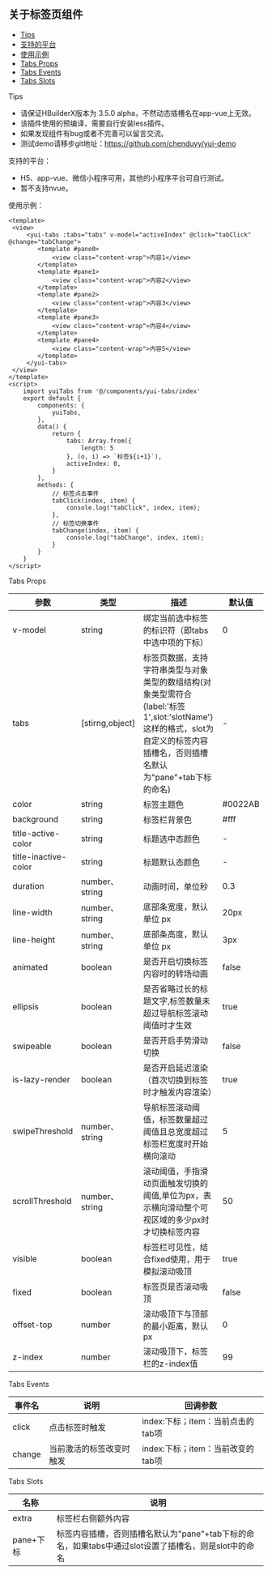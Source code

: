 ## 关于标签页组件

+ [Tips](#tips)
+ [支持的平台](#supportPlatform)
+ [使用示例](#useExamples)
+ [Tabs Props](#tabsProps)
+ [Tabs Events](#tabsEvents)
+ [Tabs Slots](#tabsSlots)


<div id="tips">Tips</div>

+ 请保证HBuilderX版本为 3.5.0 alpha，不然动态插槽名在app-vue上无效。
+ 该插件使用的预编译，需要自行安装less插件。
+ 如果发现组件有bug或者不完善可以留言交流。
+ 测试demo请移步git地址：<https://github.com/chenduyy/yui-demo>



<div id="supportPlatform">支持的平台：</div>

+ H5、app-vue、微信小程序可用，其他的小程序平台可自行测试。
+ 暂不支持nvue。



<div id="useExamples">使用示例：</div>

```
<template>
 <view>
	 <yui-tabs :tabs="tabs" v-model="activeIndex" @click="tabClick" @change="tabChange">
		<template #pane0>
			<view class="content-wrap">内容1</view>
		</template>
		<template #pane1>
			<view class="content-wrap">内容2</view>
		</template>
		<template #pane2>
			<view class="content-wrap">内容3</view>
		</template>
		<template #pane3>
			<view class="content-wrap">内容4</view>
		</template>
		<template #pane4>
			<view class="content-wrap">内容5</view>
		</template>
	 </yui-tabs>
 </view>
</template>
<script>
	import yuiTabs from '@/components/yui-tabs/index'
	export default {
		components: {
			yuiTabs,
		},
		data() {
			return {
				tabs: Array.from({
					length: 5
				}, (o, i) => `标签${i+1}`),
				activeIndex: 0,
			}
		},
		methods: {
			// 标签点击事件
			tabClick(index, item) {
				console.log("tabClick", index, item);
			},
			// 标签切换事件
			tabChange(index, item) {
				console.log("tabChange", index, item);
			}
		}
	}
</script>

```

<div id="tabsProps">Tabs Props</div>



| 参数      | 类型		| 描述										| 默认值										
| ---------	| -------	| ---------------------------------------	| ---------------------------------------	
| v-model   | string | 绑定当前选中标签的标识符（即tabs中选中项的下标） | 0 
| tabs   | [stirng,object] | 标签页数据，支持字符串类型与对象类型的数组结构(对象类型需符合{label:'标签1',slot:'slotName'}这样的格式，slot为自定义的标签内容插槽名，否则插槽名默认为"pane"+tab下标的命名) | - 
| color | string | 标签主题色 | #0022AB 
| background    | string | 标签栏背景色  | #fff 
| title-active-color    | string | 标题选中态颜色  | - 
| title-inactive-color    | string | 标题默认态颜色  | - 
| duration    | number、string | 动画时间，单位秒  | 0.3 
| line-width    | number、string | 底部条宽度，默认单位 px  | 20px 
| line-height    |number、string | 底部条高度，默认单位 px  | 3px 
| animated    | boolean | 是否开启切换标签内容时的转场动画  | false 
| ellipsis    | boolean | 是否省略过长的标题文字,标签数量未超过导航标签滚动阈值时才生效  | true 
| swipeable    | boolean | 是否开启手势滑动切换 |  false 
| is-lazy-render    | boolean | 是否开启延迟渲染（首次切换到标签时才触发内容渲染）  | true 
| swipeThreshold    | number、string | 导航标签滚动阈值，标签数量超过阈值且总宽度超过标签栏宽度时开始横向滚动  | 5 
| scrollThreshold    | number、string | 滚动阈值，手指滑动页面触发切换的阈值,单位为px，表示横向滑动整个可视区域的多少px时才切换标签内容  | 50 
| visible   | boolean | 标签栏可见性，结合fixed使用，用于模拟滚动吸顶 | true 
| fixed    | boolean | 标签页是否滚动吸顶  | false 
| offset-top    | number | 滚动吸顶下与顶部的最小距离，默认 px  | 0 
| z-index    | number | 滚动吸顶下，标签栏的z-index值  | 99 



<div id="tabsEvents">Tabs Events</div>

| 事件名      | 说明		| 回调参数																	
| ---------	| -------	| ---------------------------------------
| click   | 点击标签时触发 | index:下标；item：当前点击的tab项
| change   | 当前激活的标签改变时触发 | index:下标；item：当前改变的tab项


<div id="tabsSlots">Tabs Slots</div>
 
 | 名称      | 说明
 | --------- | -------
 | extra  | 标签栏右侧额外内容
 | pane+下标  | 标签内容插槽，否则插槽名默认为"pane"+tab下标的命名，如果tabs中通过slot设置了插槽名，则是slot中的命名